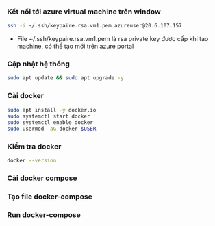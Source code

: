 ### Kết nối tới azure virtual machine trên window
```bash
ssh -i ~/.ssh/keypaire.rsa.vm1.pem azureuser@20.6.107.157
```
- File ~/.ssh/keypaire.rsa.vm1.pem là rsa private key được cấp khi tạo machine, có thể tạo mới trên azure portal

### Cập nhật hệ thống
```bash
sudo apt update && sudo apt upgrade -y
```

### Cài docker
```bash
sudo apt install -y docker.io
sudo systemctl start docker
sudo systemctl enable docker
sudo usermod -aG docker $USER
```

### Kiểm tra docker
```bash
docker --version
```

### Cài docker compose

### Tạo file docker-compose

### Run docker-compose
